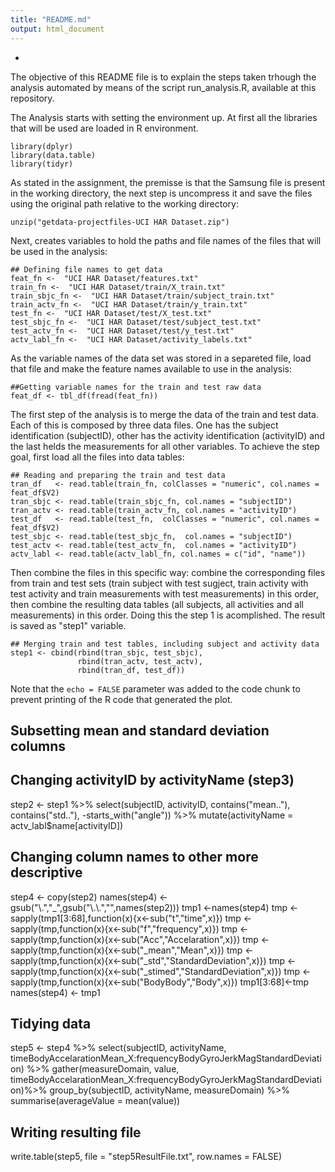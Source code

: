 ```yaml
---
title: "README.md"
output: html_document
---
```

-

The objective of this README file is to explain the steps taken trhough the analysis automated by means of the script run_analysis.R, available at this repository.

The Analysis starts with setting the environment up. At first all the libraries that will be used are loaded in R environment.
```{r}
library(dplyr)
library(data.table)
library(tidyr)
```

As stated in the assignment, the premisse is that the Samsung file is present in the working directory, the next step is uncompress it and save the files using the original path relative to the working directory:
```{r}
unzip("getdata-projectfiles-UCI HAR Dataset.zip")
```

Next, creates variables to hold the paths and file names of the files that will be used in the analysis:
```{r}
## Defining file names to get data
feat_fn <-  "UCI HAR Dataset/features.txt"
train_fn <-  "UCI HAR Dataset/train/X_train.txt"
train_sbjc_fn <-  "UCI HAR Dataset/train/subject_train.txt"
train_actv_fn <-  "UCI HAR Dataset/train/y_train.txt"
test_fn <-  "UCI HAR Dataset/test/X_test.txt"
test_sbjc_fn <-  "UCI HAR Dataset/test/subject_test.txt"
test_actv_fn <-  "UCI HAR Dataset/test/y_test.txt"
actv_labl_fn <-  "UCI HAR Dataset/activity_labels.txt"
```

As the variable names of the data set was stored in a separeted file, load that file and make the feature names available to use in the analysis:
```{r}
##Getting variable names for the train and test raw data
feat_df <- tbl_df(fread(feat_fn))
```
The first step of the analysis is to merge the data of the train and test data. Each of this is composed by three data files. One has the subject identification (subjectID), other has the activity identification (activityID) and the last helds the measurements for all other variables. 
To achieve the step goal, first load all the files into data tables:
```{r}
## Reading and preparing the train and test data
tran_df   <- read.table(train_fn, colClasses = "numeric", col.names = feat_df$V2)
tran_sbjc <- read.table(train_sbjc_fn, col.names = "subjectID")
tran_actv <- read.table(train_actv_fn, col.names = "activityID")
test_df   <- read.table(test_fn,  colClasses = "numeric", col.names = feat_df$V2)
test_sbjc <- read.table(test_sbjc_fn,  col.names = "subjectID")
test_actv <- read.table(test_actv_fn,  col.names = "activityID")
actv_labl <- read.table(actv_labl_fn, col.names = c("id", "name"))
```
Then combine the files in this specific way: 
combine the corresponding files from train and test sets (train subject with test sugject, train activity with test activity and train measurements with test measurements) in this order, then combine the resulting data tables (all subjects, all activities and all measurements) in this order.
Doing this the step 1 is acomplished. The result is saved as "step1" variable.
```{r}
## Merging train and test tables, including subject and activity data
step1 <- cbind(rbind(tran_sbjc, test_sbjc),
               rbind(tran_actv, test_actv),
               rbind(tran_df, test_df))
```


Note that the `echo = FALSE` parameter was added to the code chunk to prevent printing of the R code that generated the plot.

## Subsetting mean and standard deviation columns
## Changing activityID by activityName (step3)
step2 <- step1 %>%
    select(subjectID, activityID, contains("mean.."), contains("std.."),
           -starts_with("angle")) %>%
    mutate(activityName = actv_labl$name[activityID])


## Changing column names to other more descriptive
step4 <- copy(step2)
names(step4) <- gsub("\\.","_",gsub("\\.\\.","",names(step2)))
tmp1 <-names(step4)
tmp <- sapply(tmp1[3:68],function(x){x<-sub("t","time",x)})
tmp <- sapply(tmp,function(x){x<-sub("f","frequency",x)})
tmp <- sapply(tmp,function(x){x<-sub("Acc","Accelaration",x)})
tmp <- sapply(tmp,function(x){x<-sub("_mean","Mean",x)})
tmp <- sapply(tmp,function(x){x<-sub("_std","StandardDeviation",x)})
tmp <- sapply(tmp,function(x){x<-sub("_stimed","StandardDeviation",x)})
tmp <- sapply(tmp,function(x){x<-sub("BodyBody","Body",x)})
tmp1[3:68]<-tmp
names(step4) <- tmp1

## Tidying data
step5 <- step4 %>%
  select(subjectID, activityName,
         timeBodyAccelarationMean_X:frequencyBodyGyroJerkMagStandardDeviation) %>%
  gather(measureDomain, value,
         timeBodyAccelarationMean_X:frequencyBodyGyroJerkMagStandardDeviation)%>%
  group_by(subjectID, activityName, measureDomain) %>%
  summarise(averageValue = mean(value))

## Writing resulting file
write.table(step5, file = "step5ResultFile.txt", row.names = FALSE)
